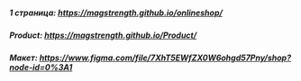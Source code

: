 ##### 1 страница: https://magstrength.github.io/onlineshop/
##### Product: https://magstrength.github.io/Product/
##### Макет: https://www.figma.com/file/7XhT5EWfZX0W6ohgd57Pny/shop?node-id=0%3A1
